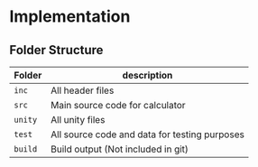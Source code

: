 # Implementation

## Folder Structure
Folder        | description
--------------| ----------------------------------------------
`inc`         | All header files
`src`         | Main source code for calculator
`unity`       | All unity files
`test`        | All source code and data for testing purposes
`build`       | Build output (Not included in git)
